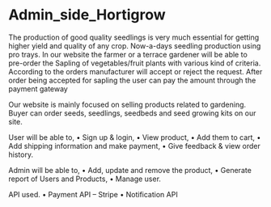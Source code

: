 # Admin_side_Hortigrow
The production of good quality seedlings is very much essential for getting higher yield and quality of any crop. Now-a-days seedling production using pro trays. In our website the farmer or a terrace gardener will be able to
pre-order the Sapling of vegetables/fruit plants with various kind of criteria. According to the orders manufacturer will accept or reject the request. After order being accepted for sapling the user can pay the amount through the
payment gateway

Our website is mainly focused on selling products related to gardening. Buyer can order seeds, seedlings, seedbeds and seed growing kits on our site.

User will be able to,
• Sign up & login,
• View product,
• Add them to cart,
• Add shipping information and make payment,
• Give feedback & view order history.

Admin will be able to,
• Add, update and remove the product,
• Generate report of Users and Products,
• Manage user.

API used.
• Payment API – Stripe
• Notification API
